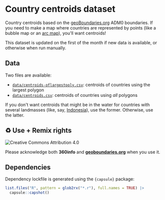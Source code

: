 # Country centroids dataset

Country centroids based on the [geoBoundaries.org](https://www.geoboundaries.org/) ADM0 boundaries. If you need to make a map where countries are represented by points (like a bubble map or an [arc map](https://360info.org/interactive-who-supplies-and-receives-arms)), you'll want centroids!

This dataset is updated on the first of the month if new data is available, or otherwise when run manually.

## Data

Two files are available:

- [`data/centroids-oflargestpoly.csv`](data/centroids-oflargestpoly.csv): centroids of countries using the largest polygon
- [`data/centroids.csv`](data/centroids.csv): centroids of countries using _all_ polygons

If you don't want centroids that might be in the water for countries with several landmasses (like, say, [Indonesia](https://maps.app.goo.gl/ntRHKemzwousEWoq8)), use the former. Otherwise, use the latter.

## ♻️ Use + Remix rights

![[Creative Commons Attribution 4.0](https://creativecommons.org/licenses/by/4.0)](https://mirrors.creativecommons.org/presskit/buttons/80x15/png/by.png)

Please acknowledge both **360info** and [**geoboundaries.org**](https://geoboundaries.org) when you use it.

## Dependencies

Dependency lockfile is generated using the `{capsule}` package:

```r
list.files("R", pattern = glob2rx("*.r"), full.names = TRUE) |>
  capsule::capshot()
```
